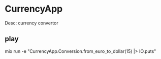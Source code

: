 # CurrencyApp

Desc: currency convertor

## play

mix run -e "CurrencyApp.Conversion.from_euro_to_dollar(15) |> IO.puts"